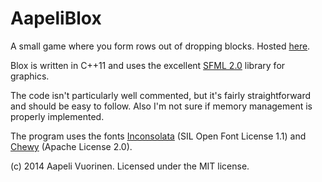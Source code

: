 AapeliBlox
===

A small game where you form rows out of dropping blocks. Hosted [here](http://www.aapelivuorinen.com/blox).

Blox is written in C++11 and uses the excellent [SFML 2.0](http://www.sfml-dev.org/) library for graphics.

The code isn't particularly well commented, but it's fairly straightforward and should be easy to follow. Also I'm not sure if memory management is properly implemented.

The program uses the fonts [Inconsolata](https://www.google.com/fonts/specimen/Inconsolata) (SIL Open Font License 1.1) and [Chewy](https://www.google.com/fonts/specimen/Chewy) (Apache License 2.0).

(c) 2014 Aapeli Vuorinen. Licensed under the MIT license.
